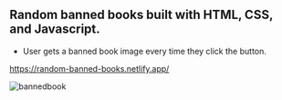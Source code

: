 ## Random banned books built with HTML, CSS, and Javascript.
* User gets a banned book image every time they click the button.

https://random-banned-books.netlify.app/





![bannedbook](https://user-images.githubusercontent.com/24884380/165196901-222d2de6-8db7-4bac-b126-91666661b911.jpg)
